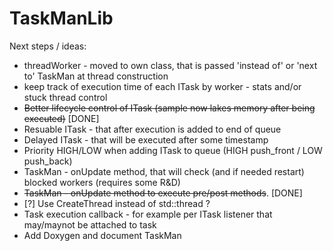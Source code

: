 # TaskManLib

Next steps / ideas:
  - threadWorker - moved to own class, that is passed 'instead of' or 'next to' TaskMan at thread construction
  - keep track of execution time of each ITask by worker - stats and/or stuck thread control
  - ~~Better lifecycle control of ITask (sample now lakes memory after being executed)~~ [DONE]
  - Resuable ITask - that after execution is added to end of queue
  - Delayed ITask - that will be executed after some timestamp
  - Priority HIGH/LOW when adding ITask to queue (HIGH push_front / LOW push_back)
  - TaskMan - onUpdate method, that will check (and if needed restart) blocked workers (requires some R&D)
  - ~~TaskMan - onUpdate method to execute pre/post methods~~. [DONE]
  - [?] Use CreateThread instead of std::thread ?
  - Task execution callback - for example per ITask listener that may/maynot be attached to task
  - Add Doxygen and document TaskMan
  
